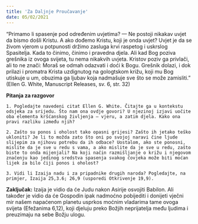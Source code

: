 ```yaml
---
title: 'Za Daljnje Proučavanje'
date: 05/02/2021
---
```


“Primamo li spasenje pod određenim uvjetima? — Ne postoji nikakav uvjet da bismo došli Kristu. A ako dođemo Kristu, koji je onda uvjet? Uvjet je da se živom vjerom u potpunosti držimo zasluga krvi raspetog i uskrslog Spasitelja. Kada to činimo, činimo i pravedna djela. Ali kad Bog poziva grešnika iz ovoga svijeta, tu nema nikakvih uvjeta. Kristov poziv ga privlači, ali to ne znači: Moraš se odmah odazvati i doći k Bogu. Grešnik dolazi, i dok prilazi i promatra Krista uzdignutog na gologtskom križu, koji mu Bog utiskuje u um, obuzima ga ljubav koja nadmašuje sve što se može zamisliti.” (Ellen G. White, Manuscript Releases, sv. 6, str. 32)

**Pitanja za razgovor**

`1.	Pogledajte navedeni citat Ellen G. White. Čitajte ga u kontekstu odsjeka za srijedu. Što nam ona ovdje govori? U njezinoj izjavi uočite oba elementa kršćanskog življenja — vjeru, a zatim djela. Kako ona pravi razliku između njih?`

`2.	Zašto su ponos i oholost tako opasni grijesi? Zašto ih jetako teško ukloniti? Je li to možda zato što oni po svojoj naravi čine ljude slijepim za njihovu potrebu da ih odbace? Uostalom, ako ste ponosni, mislite da je sve u redu s vama, a ako mislite da je sve u redu, zašto biste to onda mijenjali? Na koji način razmišljanje o križu i njegovom značenju kao jedinog sredstva spasenja svakog čovjeka može biti moćan lijek za bilo čiji ponos i oholost?`

`3.	Vidi li Izaija nadu i za pripadnike drugih naroda? Pogledajte, na primjer, Izaija 25,3.6; 26,9 (usporedi Otkrivenje 19,9).`

**Zaključak:** Izaija je vidio da će Judu nakon Asirije osvojiti Babilon. Ali također je vidio da će Gospodin ipak nadmoćno pobijediti i donijeti vječni mir našem napaćenom planetu usprkos moćnim vladarima tame ovoga svijeta (Efežanima 6,12), koji djeluju preko Božjih neprijatelja među ljudima i preuzimaju na sebe Božju ulogu.